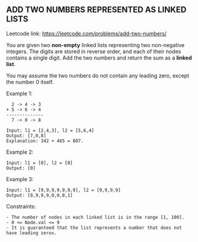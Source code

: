 ## ADD TWO NUMBERS REPRESENTED AS LINKED LISTS

Leetcode link: https://leetcode.com/problems/add-two-numbers/

You are given two **non-empty** linked lists representing two non-negative integers. The digits are stored in reverse order, and each of their nodes contains a single digit. Add the two numbers and return the sum as a **linked list**.

You may assume the two numbers do not contain any leading zero, except the number 0 itself.

Example 1:

```
  2 -> 4 -> 3
+ 5 -> 6 -> 4
--------------
  7 -> 0 -> 8
```

```
Input: l1 = [2,4,3], l2 = [5,6,4]
Output: [7,0,8]
Explanation: 342 + 465 = 807.
```

Example 2:

```
Input: l1 = [0], l2 = [0]
Output: [0]
```

Example 3:

```
Input: l1 = [9,9,9,9,9,9,9], l2 = [9,9,9,9]
Output: [8,9,9,9,0,0,0,1]
```

Constraints:

```
- The number of nodes in each linked list is in the range [1, 100].
- 0 <= Node.val <= 9
- It is guaranteed that the list represents a number that does not have leading zeros.
```
